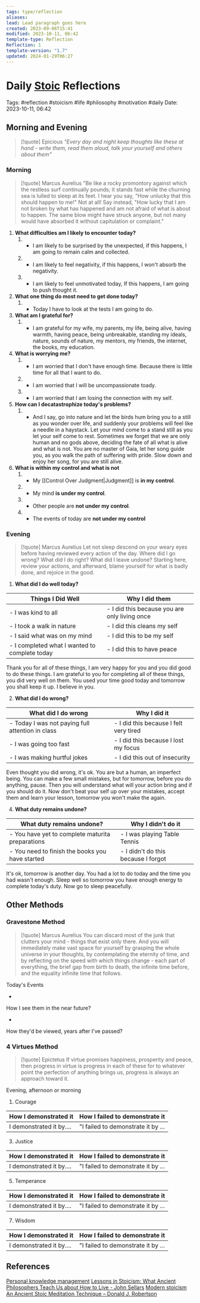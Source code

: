 ```yaml
---
tags: type/reflection
aliases: 
lead: Lead paragraph goes here
created: 2023-09-06T15:41
modified: 2023-10-11, 06:42
template-type: Reflection
Reflection: 1
template-version: "1.7"
updated: 2024-01-29T06:27
---
```


# Daily [Stoic](../SLIP-BOX/Stoicism.md) Reflections

Tags:  #reflection #stoicism #life #philosophy #motivation #daily 
Date: 2023-10-11, 06:42

## Morning and Evening

> [!quote] Epicious 
> _"Every day and night keep thoughts like these at hand - write them, read them aloud, talk your yourself and others about them"_

### Morning

> [!quote] Marcus Aurelius
> "Be like a rocky promontory against which the restless surf continually pounds; it stands fast while the churning sea is lulled to sleep at its feet. I hear you say, "How unlucky that this should happen to me!" Not at all! Say instead, "How lucky that I am not broken by what has happened and am not afraid of what is about to happen. The same blow might have struck anyone, but not many would have absorbed it without capitulation or complaint."

1. **What difficulties am I likely to encounter today?**
	1. - I am likely to be surprised by the unexpected, if this happens, I am going to remain calm and collected.  
	2. - I am likely to feel negativity, if this happens, I won't absorb the negativity.
	3. - I am likely to feel unmotivated today, If this happens, I am going to push thought it. 
2. **What one thing do most need to get done today?**
	1. - Today I have to look at the tests I am going to do. 
3. **What am I grateful for?**
	1. - I am grateful for my wife, my parents, my life, being alive, having warmth, having peace, being unbreakable, standing my ideals, nature, sounds of nature, my mentors, my friends, the internet, the books, my education. 
4. **What is worrying me?**
	1. - I am worried that I don't have enough time. Because there is little time for all that I want to do.
	2. - I am worried that I will be uncompassionate toady.
	3. - I am worried that I am losing the connection with my self.
5. **How can I decatastrophize today's problems?**
	1. - And I say, go into nature and let the birds hum bring you to a still as you wonder over life, and suddenly your problems will feel like a needle in a haystack. Let your mind come to a stand still as you let your self come to rest. Sometimes we forget that we are only human and no gods above, deciding the fate of all what is alive and what is not. You are no master of Gaia, let her song guide you, as you walk the path of suffering with pride. Slow down and enjoy her song, for you are still alive.
6. **What is within my control and what is not**
	1. - My [[Control Over Judgment|Judgment]] is **in my control**.
	2. - My mind **is under my control**.
	3. - Other people are **not under my control**.
	4. - The events of today are **not under my control**

### Evening

> [!quote] Marcus Aurelius
> Let not sleep descend on your weary eyes before having reviewed every action of the day. Where did I go wrong? What did I do right? What did I leave undone? Starting here, review your actions, and afterward, blame yourself for what is badly done, and rejoice in the good.

1. **What did I do well today?**

| Things I Did Well | Why I did them |
| ------------------- | ---------------- |
| - I was kind to all | - I did this because you are only living once |
| - I took a walk in nature  | - I did this cleans my self |
| - I said what was on my mind | - I did this to be my self |
| - I completed what I wanted to complete today | - I did this to have peace |

Thank you for all of these things, I am very happy for you and you did good to do these things. I am grateful to you for completing all of these things, you did very well on them. You used your time good today and tomorrow you shall keep it up. I believe in you. 

2. **What did I do wrong?**

| What did I do wrong | Why I did it |
| ------------------- | ---------------- |
| - Today I was not paying full attention in class | - I did this because I felt very tired  |
| - I was going too fast | - I did this because I lost my focus |
| - I was making hurtful jokes | - I did this out of insecurity  |

Even thought you did wrong, it's ok. You are but a human, an imperfect being. You can make a few small mistakes, but for tomorrow, before you do anything, pause. Then you will understand what will your action bring and if you should do it. Now don't beat your self up over your mistakes, accept them and learn your lesson, tomorrow you won't make the again.

4. **What duty remains undone?**

| What duty remains undone? | Why I didn't do it |
| ------------------- | ---------------- |
| - You have yet to complete maturita preparations | - I was playing Table Tennis |
| - You need to finish the books you have started | - I didn't do this because I forgot |

It's ok, tomorrow is another day. You had a lot to do today and the time you had wasn't enough. Sleep well so tomorrow you have enough energy to complete today's duty. Now go to sleep peacefully.

## Other Methods

### Gravestone Method

> [!quote] Marcus Aurelius
> You can discard most of the junk that clutters your mind - things that exist only there. And you will immediately make vast space for yourself by grasping the whole universe in your thoughts, by contemplating the eternity of time, and by reflecting on the speed with which things change - each part of everything, the brief gap from birth to death, the infinite time before, and the equality infinite time that follows. 

Today's Events 

-

How I see them in the near future? 

-

How they'd be viewed, years after I've passed?

### 4 Virtues Method

> [!quote] Epictetus 
> If virtue promises happiness, prosperity and peace, then progress in virtue is progress in each of these for to whatever point the perfection of anything brings us, progress is always an approach toward it.

Evening, afternoon or morning

1. Courage 

| How I demonstrated it  | How I failed to demonstrate it |
| ------------------- | ---------------- |
| I demonstrated it by....                 | "I failed to demonstrate it by ...              |

3. Justice

| How I demonstrated it  | How I failed to demonstrate it |
| ------------------- | ---------------- |
| I demonstrated it by....                 | "I failed to demonstrate it by ...             

5. Temperance

| How I demonstrated it  | How I failed to demonstrate it |
| ------------------- | ---------------- |
| I demonstrated it by....                 | "I failed to demonstrate it by ...             

7. Wisdom

| How I demonstrated it  | How I failed to demonstrate it |
| ------------------- | ---------------- |
| I demonstrated it by....                 | "I failed to demonstrate it by ...             

## References

[Personal knowledge management](Personal%20knowledge%20management.md)
[Lessons in Stoicism: What Ancient Philosophers Teach Us about How to Live - John Sellars](https://books.google.cz/books/about/Lessons_in_Stoicism.html?id=ky84zQEACAAJ&redir_esc=y)
[Modern stoicism](https://modernstoicism.com/)
[An Ancient Stoic Meditation Technique – Donald J. Robertson](https://donaldrobertson.name/2017/03/22/an-ancient-stoic-meditation-technique/)


